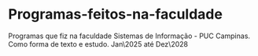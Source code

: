 # Programas-feitos-na-faculdade
Programas que fiz na faculdade Sistemas de Informação - PUC Campinas.
Como forma de texto e estudo.
Jan\2025 até Dez\2028
